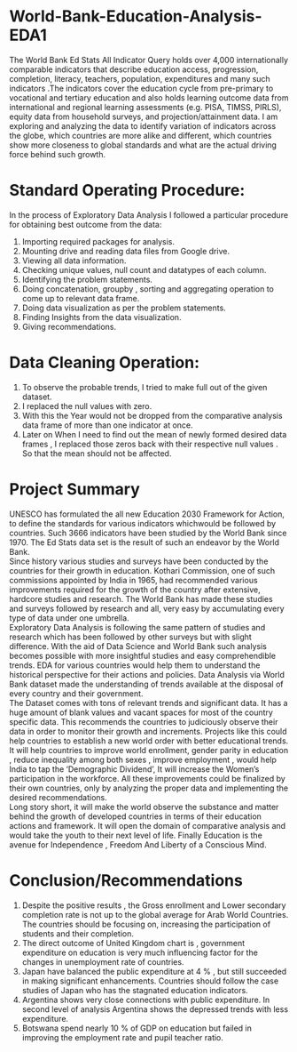 
# World-Bank-Education-Analysis-EDA1
The World Bank Ed Stats All Indicator Query holds over 4,000 internationally comparable indicators that describe education access, 
progression, completion, literacy, teachers, population, expenditures and many such indicators .The indicators cover the education 
cycle from pre-primary to vocational and tertiary education and also holds learning outcome data from international and regional 
learning assessments (e.g. PISA, TIMSS, PIRLS), equity data from household surveys, and projection/attainment data.
I am exploring and analyzing the data to identify variation of indicators across the globe, which countries are more alike and different, 
which countries show more closeness to global standards and what are the actual driving force behind such growth.

# Standard Operating Procedure:

In the process of Exploratory Data Analysis I followed a particular procedure for obtaining best outcome from the data:


1.	Importing required packages for    analysis.
2.	Mounting drive and reading data files from Google drive.
3.	Viewing all data information.
4.	Checking unique values, null count and datatypes of each column.
5.	Identifying the problem statements.
6.	Doing concatenation, groupby , sorting and aggregating operation to come up to relevant data frame.
7.	Doing data visualization as per the problem statements.
8.	Finding Insights from the data visualization.
9.	Giving recommendations.

# Data Cleaning Operation:

1.	To observe the probable trends, I tried to make full out of the given dataset.
2.	I replaced the null values with zero.
3.	With this the Year would not be dropped from the comparative analysis data frame of more than one indicator at once.
4.	Later on When I need to find out the mean of newly  formed desired  data frames , I replaced those zeros back with their respective null values . So that the mean should not be affected.

# Project Summary


  UNESCO has formulated the all new Education 2030 Framework for Action, to define the standards for various indicators 
whichwould be followed by countries. Such 3666 indicators have been studied by the World Bank since 1970. The Ed Stats data set 
is the result of such an endeavor by the World Bank.\
  	Since history various studies and surveys have been conducted by the countries for their growth in education. Kothari Commission, 
 one of such commissions appointed by India in 1965, had recommended various improvements required for the growth of the country after 
extensive, hardcore studies and research. The World Bank has made these studies and surveys followed by research and all, very easy by 
accumulating every type of data under one umbrella.\
   	Exploratory Data Analysis is following the same pattern of studies and research which has been followed by other surveys but with 
slight difference. With the aid of Data Science and World Bank such analysis becomes possible with more insightful studies and easy 
comprehendible trends. EDA for various countries would help them to understand the historical perspective for their actions and policies.
Data Analysis via World Bank dataset made the understanding of trends available at the disposal of every country and their government.\
 	The Dataset comes with tons of relevant trends and significant data. It has a huge amount of blank values and vacant spaces for 
most of the country specific data. This recommends the countries to judiciously observe their data in order to monitor their growth and increments.
Projects like this could help countries to establish a new world order with better educational trends. It will help countries to improve world 
enrollment, gender parity in education , reduce inequality among both sexes , improve employment , would help India to tap the ‘Demographic Dividend’,
It will increase the Women’s participation in the workforce. All these improvements could be finalized by their own countries, only by analyzing 
the proper data and implementing the desired recommendations.\
   	Long story short, it will make the world observe the substance and matter behind the growth of developed countries in terms of their 
education actions and framework. It will open the domain of comparative analysis and would take the youth to their next level of life.
Finally Education is the avenue for Independence , Freedom And Liberty of a Conscious Mind.


# Conclusion/Recommendations
1.	Despite the positive results , the Gross enrollment and Lower secondary completion rate is not up to the global average for Arab World Countries. The countries should be focusing on, increasing the participation of students and their completion.
2.	The direct outcome of United Kingdom chart is , government expenditure on education is very much influencing factor for the changes in unemployment rate of countries.
3.	Japan have balanced the public expenditure at 4 % , but still succeeded in making significant enhancements. Countries should follow the case studies of Japan who has the stagnated education indicators.
4.	Argentina shows very close connections with public expenditure. In second level of analysis Argentina shows the depressed trends with less expenditure.
5.	Botswana spend nearly 10 % of GDP on education but failed in improving the employment rate and pupil teacher ratio.


